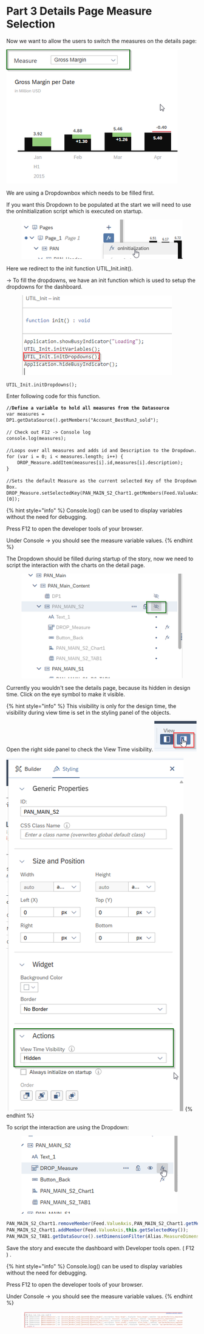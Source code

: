 # Part 3 Details Page Measure Selection

Now we want to allow the users to switch the measures on the details page:

![](<../.gitbook/assets/image (4) (1) (1).png>)

We are using a Dropdownbox which needs to be filled first.&#x20;

If you want this Dropdown to be populated at the start we will need to use the onInitialization script which is executed on startup.

<figure><img src="../.gitbook/assets/image (6) (1).png" alt=""><figcaption></figcaption></figure>

Here we redirect  to the init function UTIL\_Init.init().&#x20;

-> To fill the dropdowns, we have an init function which is used to setup the dropdowns for the dashboard.

<figure><img src="../.gitbook/assets/image (1) (1) (1).png" alt=""><figcaption></figcaption></figure>

```
UTIL_Init.initDropdowns();
```

Enter following code for this function.

<pre class="language-typescript"><code class="lang-typescript"><strong>//Define a variable to hold all measures from the Datasource
</strong>var measures = DP1.getDataSource().getMembers("Account_BestRunJ_sold");

// Check out F12 -> Console log
console.log(measures);

//Loops over all measures and adds id and Description to the Dropdown.
for (var i = 0; i &#x3C; measures.length; i++) {
    DROP_Measure.addItem(measures[i].id,measures[i].description);	
}

//Sets the default Measure as the current selected Key of the Dropdown Box.
DROP_Measure.setSelectedKey(PAN_MAIN_S2_Chart1.getMembers(Feed.ValueAxis)[0]);
</code></pre>

{% hint style="info" %}
Console.log() can be used to display variables without the need for debugging.

Press F12 to open the developer tools of your browser.

Under Console -> you should see the measure variable values.
{% endhint %}

The Dropdown should be filled during startup of the story, now we need to script the interaction with the charts on the detail page.

<figure><img src="../.gitbook/assets/image (1) (1) (1) (1) (1).png" alt=""><figcaption></figcaption></figure>

Currently you wouldn't see the details page, because its hidden in design time. Click on the eye symbol to make it visible.

{% hint style="info" %}
This visibility is only for the design time, the visibility during view time is set in the styling panel of the objects.

Open the right side panel to check the View Time visibility. ![](<../.gitbook/assets/image (10).png>)&#x20;

![](<../.gitbook/assets/image (1) (1) (1) (1) (1) (1).png>)
{% endhint %}

To script the interaction are using the Dropdown:

<figure><img src="../.gitbook/assets/image (2) (1) (1) (1).png" alt=""><figcaption></figcaption></figure>

```typescript
PAN_MAIN_S2_Chart1.removeMember(Feed.ValueAxis,PAN_MAIN_S2_Chart1.getMembers(Feed.ValueAxis)[0]);
PAN_MAIN_S2_Chart1.addMember(Feed.ValueAxis,this.getSelectedKey());
PAN_MAIN_S2_TAB1.getDataSource().setDimensionFilter(Alias.MeasureDimension,this.getSelectedKey());
```

Save the story and execute the dashboard with Developer tools open. ( F12 ) .

{% hint style="info" %}
Console.log() can be used to display variables without the need for debugging.

Press F12 to open the developer tools of your browser.

Under Console -> you should see the measure variable values.
{% endhint %}

<figure><img src="../.gitbook/assets/image (3) (1).png" alt=""><figcaption></figcaption></figure>



